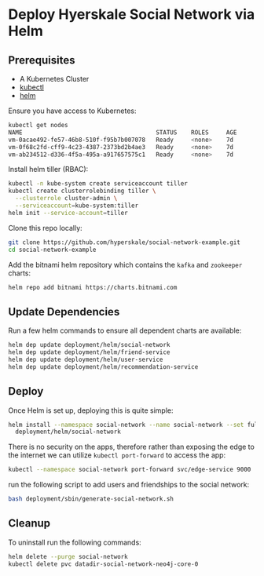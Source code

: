 # Deploy Hyerskale Social Network via Helm

## Prerequisites

*   A Kubernetes Cluster
*   [kubectl](https://kubernetes.io/docs/tasks/tools/install-kubectl/#install-kubectl)
*   [helm](https://docs.helm.sh/using_helm/#installing-helm)

Ensure you have access to Kubernetes:

```bash
kubectl get nodes
NAME                                      STATUS    ROLES     AGE       VERSION
vm-0acae492-fe57-46b8-510f-f95b7b007078   Ready     <none>    7d        v1.11.5
vm-0f68c2fd-cff9-4c23-4387-2373bd2b4ae3   Ready     <none>    7d        v1.11.5
vm-ab234512-d336-4f5a-495a-a917657575c1   Ready     <none>    7d        v1.11.5
```

Install helm tiller (RBAC):

```bash
kubectl -n kube-system create serviceaccount tiller
kubectl create clusterrolebinding tiller \
  --clusterrole cluster-admin \
  --serviceaccount=kube-system:tiller
helm init --service-account=tiller
```

Clone this repo locally:

```bash
git clone https://github.com/hyperskale/social-network-example.git
cd social-network-example
```

Add the bitnami helm repository which contains the `kafka` and `zookeeper` charts:

```bash
helm repo add bitnami https://charts.bitnami.com
```

## Update Dependencies

Run a few helm commands to ensure all dependent charts are available:

```bash
helm dep update deployment/helm/social-network
helm dep update deployment/helm/friend-service
helm dep update deployment/helm/user-service
helm dep update deployment/helm/recommendation-service

```

## Deploy

Once Helm is set up, deploying this is quite simple:

```bash
helm install --namespace social-network --name social-network --set fullNameOverride=social-network \
  deployment/helm/social-network
```

There is no security on the apps, therefore rather than exposing the edge
to the internet we can utilize `kubectl port-forward` to access the app:

```bash
kubectl --namespace social-network port-forward svc/edge-service 9000
```

run the following script to add users and friendships to the social network:

```bash
bash deployment/sbin/generate-social-network.sh
```

## Cleanup

To uninstall run the following commands:

```bash
helm delete --purge social-network
kubectl delete pvc datadir-social-network-neo4j-core-0
```